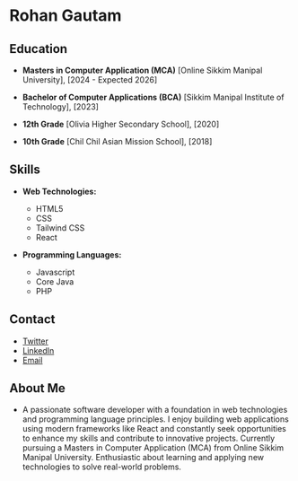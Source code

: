 # Rohan Gautam

## Education
- **Masters in Computer Application (MCA)**
  [Online Sikkim Manipal University], [2024 - Expected 2026]

- **Bachelor of Computer Applications (BCA)**
  [Sikkim Manipal Institute of Technology], [2023]

- **12th Grade**
  [Olivia Higher Secondary School], [2020]

- **10th Grade**
  [Chil Chil Asian Mission School], [2018]

## Skills
- **Web Technologies:**
  - HTML5
  - CSS
  - Tailwind CSS
  - React

- **Programming Languages:**
  - Javascript
  - Core Java
  - PHP

## Contact
- [Twitter](https://twitter.com/GautamR3han69)
- [LinkedIn](https://www.linkedin.com/in/rohan-gautam-a2b77b246/)
- [Email](rohan.gautam650@gmail.com)

## About Me
- A passionate software developer with a foundation in web technologies and programming language principles. I enjoy building web applications using modern frameworks like React and constantly seek opportunities to enhance my skills and contribute to innovative projects. Currently pursuing a Masters in Computer Application (MCA) from Online Sikkim Manipal University. Enthusiastic about learning and applying new technologies to solve real-world problems.
